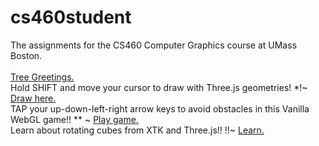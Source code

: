 # cs460student
The assignments for the CS460 Computer Graphics course at UMass Boston.<br/>
<br/>
[Tree Greetings.](https://kawuz1.github.io/cs460student/02/)<br/>
Hold SHIFT and move your cursor to draw with Three.js geometries! *!~ [Draw here.](https://kawuz1.github.io/cs460student/03)<br/>
TAP your up-down-left-right arrow keys to avoid obstacles in this Vanilla WebGL game!! ** ~ [Play game.](https://kawuz1.github.io/cs460student/04)<br/>
Learn about rotating cubes from XTK and Three.js!! !!~ [Learn.](https://kawuz1.github.io/cs460student/05)<br/>
